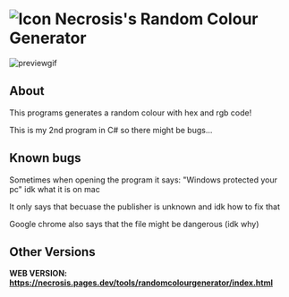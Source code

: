 # ![Icon](https://i.imgur.com/kbwOZST.png) Necrosis's Random Colour Generator
![previewgif](https://i.imgur.com/D7vMEt3.gif)
## About
This programs generates a random colour with hex and rgb code!

This is my 2nd program in C# so there might be bugs...

## Known bugs
Sometimes when opening the program it says: "Windows protected your pc" idk what it is on mac

It only says that becuase the publisher is unknown and idk how to fix that

Google chrome also says that the file might be dangerous (idk why)

## Other Versions
**WEB VERSION: https://necrosis.pages.dev/tools/randomcolourgenerator/index.html**

